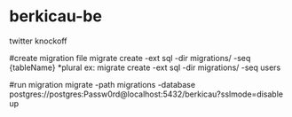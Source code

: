 # berkicau-be
twitter knockoff


#create migration file
migrate create -ext sql -dir migrations/ -seq {tableName} *plural
ex: migrate create -ext sql -dir migrations/ -seq users

#run migration
migrate -path migrations -database postgres://postgres:Passw0rd@localhost:5432/berkicau?sslmode=disable up